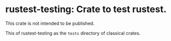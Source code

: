 
# rustest-testing: Crate to test rustest.

This crate is not intended to be published.

This of rustest-testing as the `tests` directory of classical crates.
